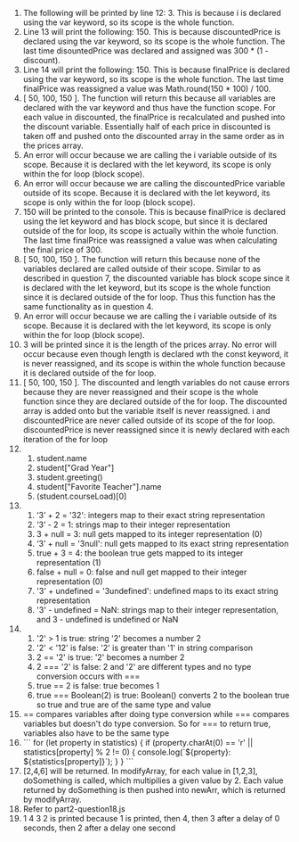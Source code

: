 <ol>
    <li>The following will be printed by line 12: 3. This is because 
    i is declared using the var keyword, so its scope is the whole function. </li>
    <li>Line 13 will print the following: 150. This is because discountedPrice is 
    declared using the var keyword, so its scope is the whole function. The last time 
    disountedPrice was declared and assigned was 300 * (1 - discount).</li>
    <li>Line 14 will print the following: 150. This is because finalPrice is 
    declared using the var keyword, so its scope is the whole function. The last time 
    finalPrice was reassigned a value was Math.round(150 * 100) / 100.</li>
    <li>[ 50, 100, 150 ]. The function will return this because all variables 
    are declared with the var keyword and thus have the function scope. For each 
    value in discounted, the finalPrice is recalculated and pushed into the discount 
    variable. Essentially half of each price in discounted is taken off and pushed 
    onto the discounted array in the same order as in the prices array.</li>
    <li>An error will occur because we are calling the i variable outside of its 
    scope. Because it is declared with the let keyword, its scope is only within the 
    for loop (block scope).</li>
    <li>An error will occur because we are calling the discountedPrice variable outside of its scope. Because it is declared with the let keyword, its scope is only within the for loop (block scope).</li>
    <li>150 will be printed to the console. This is because finalPrice is declared using the let keyword and has block scope, but since it is declared outside of the for loop, its scope is actually within the whole function. The last time finalPrice was reassigned a value was when calculating the final price of 300.</li>
    <li>[ 50, 100, 150 ]. The function will return this because none of the variables 
    declared are called outside of their scope. Similar to as described in question 7, 
    the discounted variable has block scope since it is declared with the let keyword, but its scope is the whole function since it is declared outside of the for loop.
    Thus this function has the same functionality as in question 4.</li>
    <li>An error will occur because we are calling the i variable outside of its 
    scope. Because it is declared with the let keyword, its scope is only within the 
    for loop (block scope).</li>
    <li>3 will be printed since it is the length of the prices array. No error will 
    occur because even though length is declared wth the const keyword, it is never 
    reassigned, and its scope is within the whole function because it is declared 
    outside of the for loop.</li>
    <li>[ 50, 100, 150 ]. The discounted and length variables do not cause errors 
    because they are never reassigned and their scope is the whole function since 
    they are declared outside of the for loop. The discounted array is added onto but the variable itself is never reassigned. i and discountedPrice are never called outside of its scope of the for loop. discountedPrice is never reassigned since 
    it is newly declared with each iteration of the for loop</li>
    <li>
        <ol>
            <li>student.name </li>
            <li>student["Grad Year"] </li>
            <li>student.greeting()</li>
            <li>student["Favorite Teacher"].name</li>
            <li>(student.courseLoad)[0]</li>
        </ol>
    </li>
    <li>
        <ol>
            <li>‘3’ + 2 = '32': integers map to their exact string representation</li>
            <li>‘3’ - 2 = 1: strings map to their integer representation</li>
            <li>3 + null = 3: null gets mapped to its integer representation (0)</li>
            <li>‘3’ + null = '3null': null gets mapped to its exact string representation</li>
            <li>true + 3 = 4: the boolean true gets mapped to its integer representation (1)</li>
            <li>false + null = 0: false and null get mapped to their integer representation (0)</li>
            <li>'3' + undefined = '3undefined': undefined maps to its exact string representation</li>
            <li>'3' - undefined = NaN: strings map to their integer representation, and 3 - undefined is undefined or NaN</li>
        </ol>
    </li>
    <li>
        <ol>
            <li>'2' > 1 is true: string '2' becomes a number 2</li>
            <li>'2' < '12' is false: '2' is greater than '1' in string comparison</li>
            <li>2 == '2' is true: '2' becomes a number 2</li>
            <li>2 === '2' is false: 2 and '2' are different types and no type conversion occurs with ===</li>
            <li>true == 2 is false: true becomes 1</li>
            <li>true === Boolean(2) is true: Boolean() converts 2 to the boolean true so true and true are of the same type and value</li>
        </ol>
    </li>
    <li>== compares variables after doing type conversion while === compares variables but doesn't do type conversion. So for === to return true, variables also have to be 
    the same type</li>
    <li>
        ```
            for (let property in statistics) {
                if (property.charAt(0) == 'r' || statistics[property] % 2 != 0) {
                    console.log(`${property}: ${statistics[property]}`);
                }
            }
        ```
    </li>
    <li>[2,4,6] will be returned. In modifyArray, for each value in [1,2,3], doSomething is called, which multipilies a given value by 2. Each value returned by doSomething is then pushed into newArr, which is returned by modifyArray.</li>
    <li>Refer to part2-question18.js</li>
    <li>1 4 3 2 is printed because 1 is printed, then 4, then 3 after a delay of 0 seconds, then 2 after a delay one second</li>
</ol>